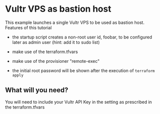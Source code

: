 # Vultr VPS as bastion host

This example launches a single Vultr VPS to be used as bastion host. 
Features of this tutorial
  + the startup script creates a non-root user id, foobar, to be 
    configured later as admin user (hint: add it to sudo list)

  + make use of the terraform.tfvars

  + make use of the  provisioner "remote-exec"

  + the initial root password will be shown after the execution of
    `terraform apply` 

## What will you need?
You will need to include your Vultr API Key in the setting as
prescribed in the terraform.tfvars 

